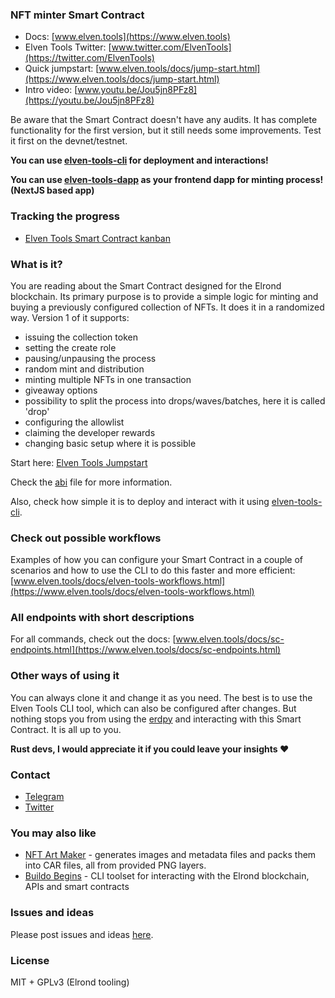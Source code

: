 ### NFT minter Smart Contract 

- Docs: [www.elven.tools](https://www.elven.tools)
- Elven Tools Twitter: [www.twitter.com/ElvenTools](https://twitter.com/ElvenTools)
- Quick jumpstart: [www.elven.tools/docs/jump-start.html](https://www.elven.tools/docs/jump-start.html)
- Intro video: [www.youtu.be/Jou5jn8PFz8](https://youtu.be/Jou5jn8PFz8)

Be aware that the Smart Contract doesn't have any audits. It has complete functionality for the first version, but it still needs some improvements. Test it first on the devnet/testnet.

**You can use [elven-tools-cli](https://github.com/ElvenTools/elven-tools-cli) for deployment and interactions!**

**You can use [elven-tools-dapp](https://github.com/ElvenTools/elven-tools-dapp) as your frontend dapp for minting process! (NextJS based app)**

### Tracking the progress

- [Elven Tools Smart Contract kanban](https://github.com/orgs/ElvenTools/projects/4)

### What is it?

You are reading about the Smart Contract designed for the Elrond blockchain. Its primary purpose is to provide a simple logic for minting and buying a previously configured collection of NFTs. It does it in a randomized way. Version 1 of it supports:

- issuing the collection token
- setting the create role
- pausing/unpausing the process
- random mint and distribution
- minting multiple NFTs in one transaction
- giveaway options
- possibility to split the process into drops/waves/batches, here it is called 'drop'
- configuring the allowlist
- claiming the developer rewards
- changing basic setup where it is possible

Start here: [Elven Tools Jumpstart](https://www.elven.tools/docs/jump-start.html)

Check the [abi](https://github.com/ElvenTools/elven-nft-minter-sc/blob/main/output/elven-nft-minter.abi.json) file for more information.

Also, check how simple it is to deploy and interact with it using [elven-tools-cli](https://github.com/ElvenTools/elven-tools-cli).

### Check out possible workflows

Examples of how you can configure your Smart Contract in a couple of scenarios and how to use the CLI to do this faster and more efficient: [www.elven.tools/docs/elven-tools-workflows.html](https://www.elven.tools/docs/elven-tools-workflows.html)

### All endpoints with short descriptions

For all commands, check out the docs: [www.elven.tools/docs/sc-endpoints.html](https://www.elven.tools/docs/sc-endpoints.html)

### Other ways of using it

You can always clone it and change it as you need. The best is to use the Elven Tools CLI tool, which can also be configured after changes. But nothing stops you from using the [erdpy](https://docs.elrond.com/sdk-and-tools/erdpy/erdpy/) and interacting with this Smart Contract. It is all up to you.

**Rust devs, I would appreciate it if you could leave your insights ❤️**

### Contact

- [Telegram](https://t.me/juliancwirko)
- [Twitter](https://twitter.com/JulianCwirko)

### You may also like

- [NFT Art Maker](https://github.com/juliancwirko/nft-art-maker) - generates images and metadata files and packs them into CAR files, all from provided PNG layers.
- [Buildo Begins](https://github.com/ElrondDevGuild/buildo-begins) - CLI toolset for interacting with the Elrond blockchain, APIs and smart contracts

### Issues and ideas

Please post issues and ideas [here](https://github.com/ElvenTools/elven-nft-minter-sc/issues).

### License

MIT + GPLv3 (Elrond tooling)
